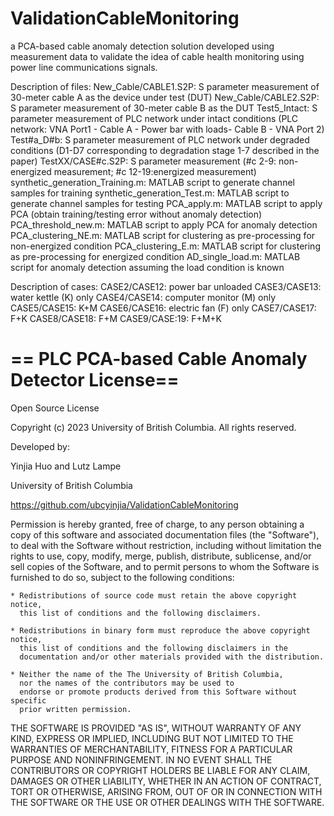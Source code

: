 # ValidationCableMonitoring
a PCA-based cable anomaly detection solution developed using measurement data to validate the idea of cable health monitoring using power line communications signals.

Description of files:
New_Cable/CABLE1.S2P: S parameter measurement of 30-meter cable A as the device under test (DUT) 
New_Cable/CABLE2.S2P: S parameter measurement of 30-meter cable B as the DUT
Test5_Intact: S parameter measurement of PLC network under intact conditions (PLC network: VNA Port1 - Cable A - Power bar with loads- Cable B - VNA Port 2)
Test#a_D#b: S parameter measurement of PLC network under degraded conditions (D1-D7 corresponding to degradation stage 1-7 described in the paper)
TestXX/CASE#c.S2P: S parameter measurement (#c 2-9: non-energized measurement; #c 12-19:energized measurement)
synthetic_generation_Training.m: MATLAB script to generate channel samples for training
synthetic_generation_Test.m: MATLAB script to generate channel samples for testing
PCA_apply.m: MATLAB script to apply PCA (obtain training/testing error without anomaly detection)
PCA_threshold_new.m: MATLAB script to apply PCA for anomaly detection
PCA_clustering_NE.m: MATLAB script for clustering as pre-processing for non-energized condition
PCA_clustering_E.m: MATLAB script for clustering as pre-processing for energized condition
AD_single_load.m: MATLAB script for anomaly detection assuming the load condition is known

Description of cases: 
CASE2/CASE12: power bar unloaded
CASE3/CASE13: water kettle (K) only
CASE4/CASE14: computer monitor (M) only
CASE5/CASE15: K+M
CASE6/CASE16: electric fan (F) only
CASE7/CASE17: F+K
CASE8/CASE18: F+M
CASE9/CASE:19: F+M+K

==
PLC PCA-based Cable Anomaly Detector License==
==
Open Source License

Copyright (c) 2023 University of British Columbia.
All rights reserved.

Developed by:

   Yinjia Huo and Lutz Lampe

   University of British Columbia

   https://github.com/ubcyinjia/ValidationCableMonitoring
   
Permission is hereby granted, free of charge, to any person obtaining a copy of
this software and associated documentation files (the "Software"), to deal with
the Software without restriction, including without limitation the rights to
use, copy, modify, merge, publish, distribute, sublicense, and/or sell copies
of the Software, and to permit persons to whom the Software is furnished to do
so, subject to the following conditions:

    * Redistributions of source code must retain the above copyright notice,
      this list of conditions and the following disclaimers.

    * Redistributions in binary form must reproduce the above copyright notice,
      this list of conditions and the following disclaimers in the
      documentation and/or other materials provided with the distribution.

    * Neither the name of the The University of British Columbia,
      nor the names of the contributors may be used to
      endorse or promote products derived from this Software without specific
      prior written permission.

THE SOFTWARE IS PROVIDED "AS IS", WITHOUT WARRANTY OF ANY KIND, EXPRESS OR
IMPLIED, INCLUDING BUT NOT LIMITED TO THE WARRANTIES OF MERCHANTABILITY, FITNESS
FOR A PARTICULAR PURPOSE AND NONINFRINGEMENT.  IN NO EVENT SHALL THE
CONTRIBUTORS OR COPYRIGHT HOLDERS BE LIABLE FOR ANY CLAIM, DAMAGES OR OTHER
LIABILITY, WHETHER IN AN ACTION OF CONTRACT, TORT OR OTHERWISE, ARISING FROM,
OUT OF OR IN CONNECTION WITH THE SOFTWARE OR THE USE OR OTHER DEALINGS WITH THE
SOFTWARE.
